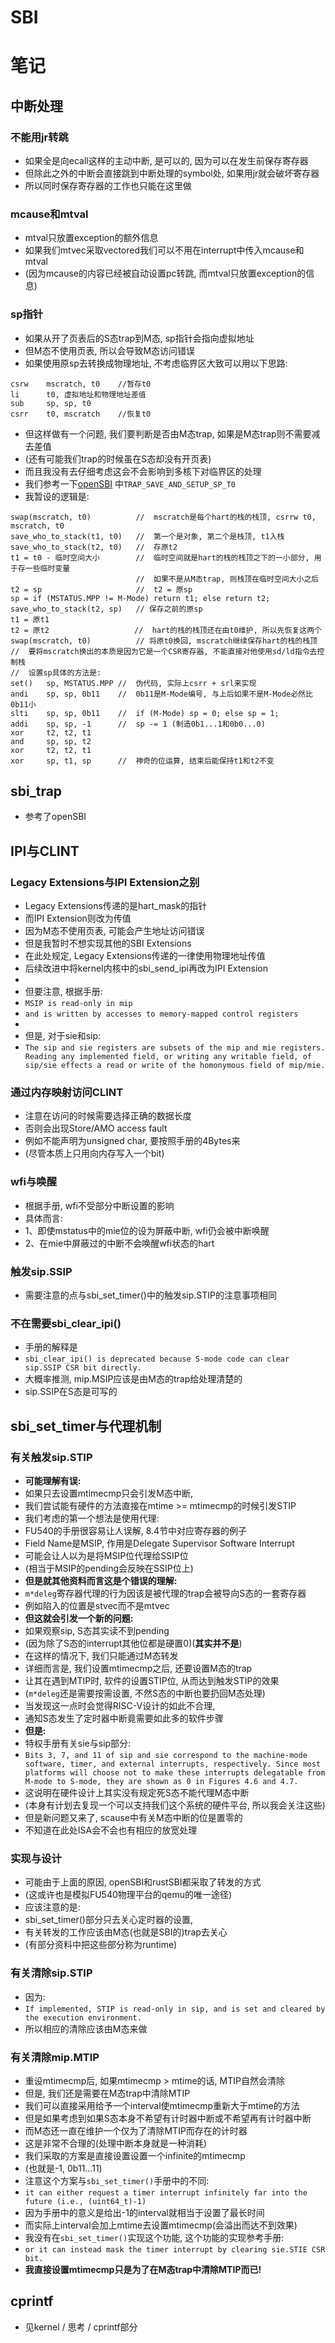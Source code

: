 # SBI

# 笔记

## 中断处理

### 不能用jr转跳
- 如果全是向ecall这样的主动中断, 是可以的, 因为可以在发生前保存寄存器
- 但除此之外的中断会直接跳到中断处理的symbol处, 如果用jr就会破坏寄存器
- 所以同时保存寄存器的工作也只能在这里做

### mcause和mtval
- mtval只放置exception的额外信息
- 如果我们mtvec采取vectored我们可以不用在interrupt中传入mcause和mtval
- (因为mcause的内容已经被自动设置pc转跳, 而mtval只放置exception的信息)

### sp指针
- 如果从开了页表后的S态trap到M态, sp指针会指向虚拟地址
- 但M态不使用页表, 所以会导致M态访问错误
- 如果使用原sp去转换成物理地址, 不考虑临界区大致可以用以下思路:
```
csrw    mscratch, t0    //暂存t0
li      t0, 虚拟地址和物理地址差值
sub     sp, sp, t0
csrr    t0, mscratch    //恢复t0
```
- 但这样做有一个问题, 我们要判断是否由M态trap, 如果是M态trap则不需要减去差值
- (还有可能我们trap的时候虽在S态却没有开页表)
- 而且我没有去仔细考虑这会不会影响到多核下对临界区的处理
- 我们参考一下[openSBI](https://github.com/riscv-software-src/opensbi/blob/master/firmware/fw_base.S) 中`TRAP_SAVE_AND_SETUP_SP_T0`
- 我暂设的逻辑是:
```
swap(mscratch, t0)          //  mscratch是每个hart的栈的栈顶, csrrw t0, mscratch, t0
save_who_to_stack(t1, t0)   //  第一个是对象, 第二个是栈顶, t1入栈
save_who_to_stack(t2, t0)   //  存原t2
t1 = t0 - 临时空间大小        //  临时空间就是hart的栈的栈顶之下的一小部分, 用于存一些临时变量
                            //  如果不是从M态trap, 则栈顶在临时空间大小之后
t2 = sp                     //  t2 = 原sp
sp = if (MSTATUS.MPP != M-Mode) return t1; else return t2;
save_who_to_stack(t2, sp)   // 保存之前的原sp
t1 = 原t1                    
t2 = 原t2                   //  hart的栈的栈顶还在由t0维护, 所以先恢复这两个
swap(mscratch, t0)          // 将原t0换回, mscratch继续保存hart的栈的栈顶
//  要将mscratch换出的本质是因为它是一个CSR寄存器, 不能直接对他使用sd/ld指令去控制栈
//  设置sp具体的方法是:
set()   sp, MSTATUS.MPP //  伪代码, 实际上csrr + srl来实现
andi    sp, sp, 0b11    //  0b11是M-Mode编号, 与上后如果不是M-Mode必然比0b11小
slti    sp, sp, 0b11    //  if (M-Mode) sp = 0; else sp = 1;
addi    sp, sp, -1      //  sp -= 1 (制造0b1...1和0b0...0)
xor     t2, t2, t1
and     sp, sp, t2
xor     t2, t2, t1
xor     sp, t1, sp      //  神奇的位运算, 结束后能保持t1和t2不变
```

## sbi_trap
- 参考了openSBI

## IPI与CLINT

### Legacy Extensions与IPI Extension之别
- Legacy Extensions传递的是hart_mask的指针
- 而IPI Extension则改为传值
- 因为M态不使用页表, 可能会产生地址访问错误
- 但是我暂时不想实现其他的SBI Extensions
- 在此处规定, Legacy Extensions传递的一律使用物理地址传值
- 后续改进中将kernel内核中的sbi_send_ipi再改为IPI Extension
- 
- 但要注意, 根据手册:
- `MSIP is read-only in mip`
- ```and is written by accesses to memory-mapped control registers```
- 
- 但是, 对于sie和sip:
- ```The sip and sie registers are subsets of the mip and mie registers. Reading any implemented field, or writing any writable field, of sip/sie effects a read or write of the homonymous field of mip/mie.```

### 通过内存映射访问CLINT
- 注意在访问的时候需要选择正确的数据长度
- 否则会出现Store/AMO access fault
- 例如不能声明为unsigned char, 要按照手册的4Bytes来
- (尽管本质上只用向内存写入一个bit)

### wfi与唤醒
- 根据手册, wfi不受部分中断设置的影响
- 具体而言:
- 1、即使mstatus中的mie位的设为屏蔽中断, wfi仍会被中断唤醒
- 2、在mie中屏蔽过的中断不会唤醒wfi状态的hart

### 触发sip.SSIP
- 需要注意的点与sbi_set_timer()中的触发sip.STIP的注意事项相同

### 不在需要sbi_clear_ipi()
- 手册的解释是
- ```sbi_clear_ipi() is deprecated because S-mode code can clear sip.SSIP CSR bit directly.```
- 大概率推测, mip.MSIP应该是由M态的trap给处理清楚的
- sip.SSIP在S态是可写的

## sbi_set_timer与代理机制

### 有关触发sip.STIP
- **可能理解有误:**
- 如果只去设置mtimecmp只会引发M态中断,
- 我们尝试能有硬件的方法直接在mtime >= mtimecmp的时候引发STIP
- 我们考虑的第一个想法是使用代理:
- FU540的手册很容易让人误解, 8.4节中对应寄存器的例子
- Field Name是MSIP, 作用是Delegate Supervisor Software Interrupt
- 可能会让人以为是将MSIP位代理给SSIP位
- (相当于MSIP的pending会反映在SSIP位上)
- **但是就其他资料而言这是个错误的理解:**
- `m*deleg`寄存器代理的行为因该是被代理的trap会被导向S态的一套寄存器
- 例如陷入的位置是stvec而不是mtvec
- **但这就会引发一个新的问题:**
- 如果观察sip, S态其实读不到pending
- (因为除了S态的interrupt其他位都是硬置0)(**其实并不是**)
- 在这样的情况下, 我们只能通过M态转发
- 详细而言是, 我们设置mtimecmp之后, 还要设置M态的trap
- 让其在遇到MTIP时, 软件的设置STIP位, 从而达到触发STIP的效果
- (`m*deleg`还是需要按需设置, 不然S态的中断也要扔回M态处理)
- 当发现这一点时会觉得RISC-V设计的如此不合理, 
- 通知S态发生了定时器中断竟需要如此多的软件步骤
- **但是:**
- 特权手册有关sie与sip部分:
- ```Bits 3, 7, and 11 of sip and sie correspond to the machine-mode software, timer, and external interrupts, respectively. Since most platforms will choose not to make these interrupts delegatable from M-mode to S-mode, they are shown as 0 in Figures 4.6 and 4.7.```
- 这说明在硬件设计上其实没有规定死S态不能代理M态中断
- (本身有计划去复现一个可以支持我们这个系统的硬件平台, 所以我会关注这些)
- 但是新问题又来了, scause中有关M态中断的位是置零的
- 不知道在此处ISA会不会也有相应的放宽处理

### 实现与设计
- 可能由于上面的原因, openSBI和rustSBI都采取了转发的方式
- (这或许也是模拟FU540物理平台的qemu的唯一途径)
- 应该注意的是:
- sbi_set_timer()部分只去关心定时器的设置, 
- 有关转发的工作应该由M态(也就是SBI的)trap去关心
- (有部分资料中把这些部分称为runtime)

### 有关清除sip.STIP
- 因为:
- ```If implemented, STIP is read-only in sip, and is set and cleared by the execution environment.```
- 所以相应的清除应该由M态来做

### 有关清除mip.MTIP
- 重设mtimecmp后, 如果mtimecmp > mtime的话, MTIP自然会清除
- 但是, 我们还是需要在M态trap中清除MTIP
- 我们可以直接采用给予一个interval使mtimecmp重新大于mtime的方法
- 但是如果考虑到如果S态本身不希望有计时器中断或不希望再有计时器中断
- 而M态还一直在维护一个仅为了清除MTIP而存在的计时器
- 这是非常不合理的(处理中断本身就是一种消耗)
- 我们采取的方案是直接设置设置一个infinite的mtimecmp
- (也就是-1, 0b11...11)
- 注意这个方案与`sbi_set_timer()`手册中的不同:
- ```it can either request a timer interrupt infinitely far into the future (i.e., (uint64_t)-1)```
- 因为手册中的意义是给出-1的interval就相当于设置了最长时间
- 而实际上interval会加上mtime去设置mtimecmp(会溢出而达不到效果)
- 我没有在`sbi_set_timer()`实现这个功能, 这个功能的实现参考手册:
- ```or it can instead mask the timer interrupt by clearing sie.STIE CSR bit.```
- **我直接设置mtimecmp只是为了在M态trap中清除MTIP而已!**

## cprintf
- 见kernel / 思考 / cprintf部分
